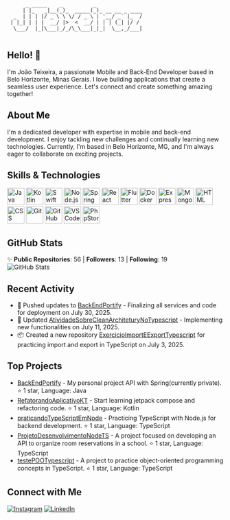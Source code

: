 ```
      _ _____    _          _               
     | |_   _|__(_)_  _____(_)_ __ __ _ ____
  _  | | | |/ _ \ \ \/ / _ \ | '__/ _` |_  /
 | |_| | | |  __/ |>  <  __/ | | | (_| |/ / 
  \___/  |_|\___|_/_/\_\___|_|_|  \__,_/___|
                                            
```

## Hello! 👋

I'm João Teixeira, a passionate Mobile and Back-End Developer based in Belo Horizonte, Minas Gerais. I love building applications that create a seamless user experience. Let's connect and create something amazing together!

## About Me

I'm a dedicated developer with expertise in mobile and back-end development. I enjoy tackling new challenges and continually learning new technologies. Currently, I'm based in Belo Horizonte, MG, and I'm always eager to collaborate on exciting projects.

## Skills & Technologies

<p align="left">
  <img src="https://cdn.jsdelivr.net/gh/devicons/devicon/icons/java/java-original.svg" alt="Java" width="40" height="40"/>
  <img src="https://cdn.jsdelivr.net/gh/devicons/devicon/icons/kotlin/kotlin-original.svg" alt="Kotlin" width="40" height="40"/>
  <img src="https://cdn.jsdelivr.net/gh/devicons/devicon/icons/swift/swift-original.svg" alt="Swift" width="40" height="40"/>
  <img src="https://cdn.jsdelivr.net/gh/devicons/devicon/icons/nodejs/nodejs-original.svg" alt="Node.js" width="40" height="40"/>
  <img src="https://cdn.jsdelivr.net/gh/devicons/devicon/icons/spring/spring-original.svg" alt="Spring" width="40" height="40"/>
  <img src="https://cdn.jsdelivr.net/gh/devicons/devicon/icons/react/react-original.svg" alt="React" width="40" height="40"/>
  <img src="https://cdn.jsdelivr.net/gh/devicons/devicon/icons/flutter/flutter-original.svg" alt="Flutter" width="40" height="40"/>
  <img src="https://cdn.jsdelivr.net/gh/devicons/devicon/icons/docker/docker-original.svg" alt="Docker" width="40" height="40"/>
  <img src="https://cdn.jsdelivr.net/gh/devicons/devicon/icons/express/express-original.svg" alt="Express" width="40" height="40"/>
  <img src="https://cdn.jsdelivr.net/gh/devicons/devicon/icons/mongodb/mongodb-original.svg" alt="MongoDB" width="40" height="40"/>
  <img src="https://cdn.jsdelivr.net/gh/devicons/devicon/icons/html5/html5-original.svg" alt="HTML" width="40" height="40"/>
  <img src="https://cdn.jsdelivr.net/gh/devicons/devicon/icons/css3/css3-original.svg" alt="CSS" width="40" height="40"/>
  <img src="https://cdn.jsdelivr.net/gh/devicons/devicon/icons/git/git-original.svg" alt="Git" width="40" height="40"/>
  <img src="https://cdn.jsdelivr.net/gh/devicons/devicon/icons/github/github-original.svg" alt="GitHub" width="40" height="40"/>
  <img src="https://cdn.jsdelivr.net/gh/devicons/devicon/icons/vscode/vscode-original.svg" alt="VSCode" width="40" height="40"/>
  <img src="https://cdn.jsdelivr.net/gh/devicons/devicon/icons/phpstorm/phpstorm-original.svg" alt="PhpStorm" width="40" height="40"/>
</p>


## GitHub Stats

✨ **Public Repositories**: 56 | **Followers**: 13 | **Following**: 19  
![GitHub Stats](https://github-readme-stats.vercel.app/api?username=JTeixeiraz&show_icons=true&theme=radical)

## Recent Activity

- 🎉 Pushed updates to [BackEndPortify](https://github.com/JTeixeiraz/BackEndPortify) - Finalizing all services and code for deployment on July 30, 2025.
- 🔄 Updated [AtividadeSobreCleanArchiteturyNoTypescript](https://github.com/JTeixeiraz/AtividadeSobreCleanArchiteturyNoTypescript) - Implementing new functionalities on July 11, 2025.
- 📦 Created a new repository [ExercicioImportEExportTypescript](https://github.com/JTeixeiraz/ExercicioImportEExportTypescript) for practicing import and export in TypeScript on July 3, 2025.

## Top Projects

- [BackEndPortify](https://github.com/JTeixeiraz/BackEndPortify) - My personal project API with Spring(currently private). ⭐ 1 star, Language: Java
- [RefatorandoAplicativoKT](https://github.com/JTeixeiraz/RefatorandoAplicativoKT) - Start learning jetpack compose and refactoring code. ⭐ 1 star, Language: Kotlin
- [praticandoTypeScriptEmNode](https://github.com/JTeixeiraz/praticandoTypeScriptEmNode) - Practicing TypeScript with Node.js for backend development. ⭐ 1 star, Language: TypeScript
- [ProjetoDesenvolvimentoNodeTS](https://github.com/JTeixeiraz/ProjetoDesenvolvimentoNodeTS) - A project focused on developing an API to organize room reservations in a school. ⭐ 1 star, Language: TypeScript
- [testePOOTypescript](https://github.com/JTeixeiraz/testePOOTypescript) - A project to practice object-oriented programming concepts in TypeScript. ⭐ 1 star, Language: TypeScript

## Connect with Me

[![Instagram](https://img.shields.io/badge/Instagram-%23E4405F.svg?logo=Instagram&logoColor=white)](https://instagram.com/teixasz__) [![LinkedIn](https://img.shields.io/badge/LinkedIn-%230077B5.svg?logo=linkedin&logoColor=white)](https://www.linkedin.com/in/joaoteixeirareis)
